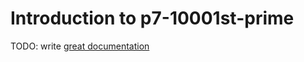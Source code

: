 # Introduction to p7-10001st-prime

TODO: write [great documentation](http://jacobian.org/writing/what-to-write/)
